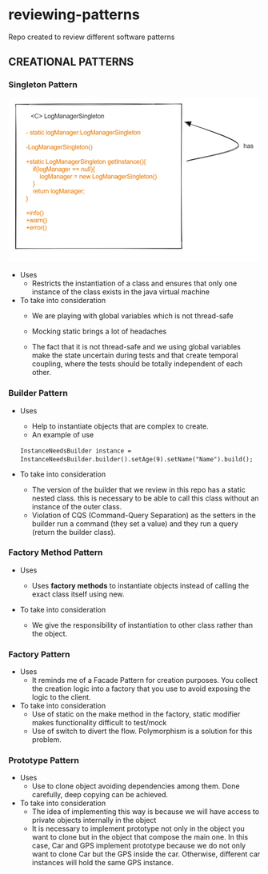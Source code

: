 # reviewing-patterns

Repo created to review different software patterns

## CREATIONAL PATTERNS  

### Singleton Pattern

![alt text](assets/singleton.png)

- Uses
  - Restricts the instantiation of a class and ensures that only one instance of the class exists in the java virtual machine
- To take into consideration
  - We are playing with global variables which is not thread-safe

  - Mocking static brings a lot of headaches

  - The fact that it is not thread-safe and we using global variables make the state uncertain during tests and that create temporal coupling,
  where the tests should be totally independent of each other.

### Builder Pattern
- Uses
  - Help to instantiate objects that are complex to create.
  - An example of use
  
  ```InstanceNeedsBuilder instance = InstanceNeedsBuilder.builder().setAge(9).setName("Name").build();```
- To take into consideration
  - The version of the builder that we review in this repo has a static nested class. this is necessary to be able 
  to call this class without an instance of the outer class.
  - Violation of CQS (Command-Query Separation) as the setters in the builder run a command (they set a value) and they 
  run a query (return the builder class).

### Factory Method Pattern
- Uses
  - Uses **factory methods** to instantiate objects instead of calling the exact class itself using new.
  
- To take into consideration
  - We give the responsibility of instantiation to other class rather than the object.

### Factory  Pattern
- Uses
  - It reminds me of a Facade Pattern for creation purposes. You collect the creation logic into a factory that you
  use to avoid exposing the logic to the client.
- To take into consideration
  - Use of static on the make method in the factory, static modifier makes functionality difficult to test/mock
  - Use of switch to divert the flow. Polymorphism is a solution for this problem.

### Prototype  Pattern
- Uses
  - Use to clone object avoiding dependencies among them. Done carefully, deep copying can be achieved. 
- To take into consideration
  - The idea of implementing this way is because we will have access to private objects internally in the object 
  - It is necessary to implement prototype not only in the object you want to clone but in the object that compose
  the main one. In this case, Car and GPS implement prototype because we do not only want to clone Car but the GPS inside the car.
  Otherwise, different car instances will hold the same GPS instance.
